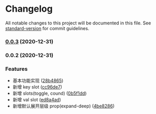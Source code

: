 # Changelog

All notable changes to this project will be documented in this file. See [standard-version](https://github.com/conventional-changelog/standard-version) for commit guidelines.

### [0.0.3](https://github.com/mathink12/json-tree/compare/v0.0.2...v0.0.3) (2020-12-31)

### 0.0.2 (2020-12-31)


### Features

* 基本功能实现 ([28b4865](https://github.com/mathink12/json-tree/commit/28b486564224e39d9aab214fd7f874452f1f824e))
* 新增 key slot ([cc96de7](https://github.com/mathink12/json-tree/commit/cc96de70d6f4d1f815b051d8d719e6e369bd1fd3))
* 新增 slots(toggle, cound) ([0b5f1dd](https://github.com/mathink12/json-tree/commit/0b5f1dd01ab47b460569824cd26daf87de55d66b))
* 新增 val slot ([ed8a4ad](https://github.com/mathink12/json-tree/commit/ed8a4ad9a47e075328e80892692a96d1541a8d4b))
* 新增默认展开层级 prop(expand-deep) ([4be8286](https://github.com/mathink12/json-tree/commit/4be8286afe8bbb1a9b8713551bdade8710d1773c))
